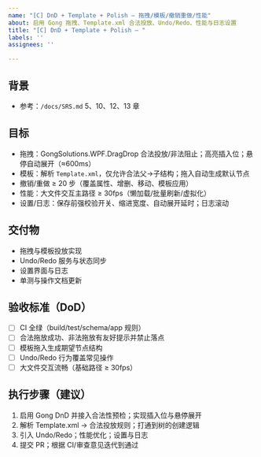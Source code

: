 ```yaml
---
name: "[C] DnD + Template + Polish — 拖拽/模板/撤销重做/性能"
about: 启用 Gong 拖拽、Template.xml 合法投放、Undo/Redo、性能与日志设置
title: "[C] DnD + Template + Polish — "
labels: ''
assignees: ''

---
```


## 背景
- 参考：`/docs/SRS.md` 5、10、12、13 章

## 目标
- 拖拽：GongSolutions.WPF.DragDrop 合法投放/非法阻止；高亮插入位；悬停自动展开（≈600ms）
- 模板：解析 `Template.xml`，仅允许合法父→子结构；拖入自动生成默认节点
- 撤销/重做 ≥ 20 步（覆盖属性、增删、移动、模板应用）
- 性能：大文件交互主路径 ≥ 30fps（懒加载/批量刷新/虚拟化）
- 设置/日志：保存前强校验开关、缩进宽度、自动展开延时；日志滚动

## 交付物
- 拖拽与模板投放实现
- Undo/Redo 服务与状态同步
- 设置界面与日志
- 单测与操作文档更新

## 验收标准（DoD）
- [ ] CI 全绿（build/test/schema/app 规则）
- [ ] 合法拖放成功、非法拖放有友好提示并禁止落点
- [ ] 模板拖入生成期望节点结构
- [ ] Undo/Redo 行为覆盖常见操作
- [ ] 大文件交互流畅（基础路径 ≥ 30fps）

## 执行步骤（建议）
1. 启用 Gong DnD 并接入合法性预检；实现插入位与悬停展开
2. 解析 Template.xml → 合法投放规则；打通到树的创建逻辑
3. 引入 Undo/Redo；性能优化；设置与日志
4. 提交 PR；根据 CI/审查意见迭代到通过

